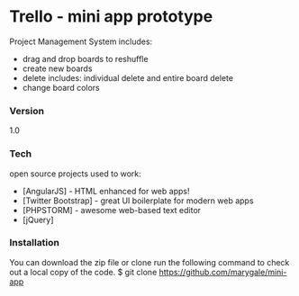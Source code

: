 # Trello - mini app prototype

Project Management System includes:

  - drag and drop boards to reshuffle
  - create new boards
  - delete includes: individual delete and entire board delete
  - change board colors

### Version
1.0

### Tech

open source projects used to work:

* [AngularJS] - HTML enhanced for web apps!
* [Twitter Bootstrap] - great UI boilerplate for modern web apps
* [PHPSTORM] - awesome web-based text editor
* [jQuery] 

### Installation

You can download the zip file or clone run the following command to check out a local copy of the code.
$ git clone https://github.com/marygale/mini-app

